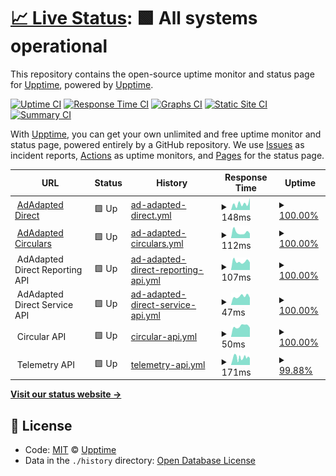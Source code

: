 # [📈 Live Status](https://demo.upptime.js.org): <!--live status--> **🟩 All systems operational**

This repository contains the open-source uptime monitor and status page for [Upptime](https://upptime.js.org), powered by [Upptime](https://github.com/upptime/upptime).

[![Uptime CI](https://github.com/koj-co/upptime/workflows/Uptime%20CI/badge.svg)](https://github.com/koj-co/upptime/actions?query=workflow%3A%22Uptime+CI%22)
[![Response Time CI](https://github.com/koj-co/upptime/workflows/Response%20Time%20CI/badge.svg)](https://github.com/koj-co/upptime/actions?query=workflow%3A%22Response+Time+CI%22)
[![Graphs CI](https://github.com/koj-co/upptime/workflows/Graphs%20CI/badge.svg)](https://github.com/koj-co/upptime/actions?query=workflow%3A%22Graphs+CI%22)
[![Static Site CI](https://github.com/koj-co/upptime/workflows/Static%20Site%20CI/badge.svg)](https://github.com/koj-co/upptime/actions?query=workflow%3A%22Static+Site+CI%22)
[![Summary CI](https://github.com/koj-co/upptime/workflows/Summary%20CI/badge.svg)](https://github.com/koj-co/upptime/actions?query=workflow%3A%22Summary+CI%22)

With [Upptime](https://upptime.js.org), you can get your own unlimited and free uptime monitor and status page, powered entirely by a GitHub repository. We use [Issues](https://github.com/upptime/upptime/issues) as incident reports, [Actions](https://github.com/adadaptedinc/upptime/actions) as uptime monitors, and [Pages](https://demo.upptime.js.org) for the status page.

<!--start: status pages-->
<!-- This summary is generated by Upptime (https://github.com/upptime/upptime) -->
<!-- Do not edit this manually, your changes will be overwritten -->
<!-- prettier-ignore -->
| URL | Status | History | Response Time | Uptime |
| --- | ------ | ------- | ------------- | ------ |
| <img alt="" src="https://icons.duckduckgo.com/ip3/direct.dev.adadapted.dev.ico" height="13"> [AdAdapted Direct](https://direct.dev.adadapted.dev) | 🟩 Up | [ad-adapted-direct.yml](https://github.com/adadaptedinc/upptime/commits/HEAD/history/ad-adapted-direct.yml) | <details><summary><img alt="Response time graph" src="./graphs/ad-adapted-direct/response-time-week.png" height="20"> 148ms</summary><br><a href="https://status.adadapted.dev/history/ad-adapted-direct"><img alt="Response time 156" src="https://img.shields.io/endpoint?url=https%3A%2F%2Fraw.githubusercontent.com%2Fadadaptedinc%2Fupptime%2FHEAD%2Fapi%2Fad-adapted-direct%2Fresponse-time.json"></a><br><a href="https://status.adadapted.dev/history/ad-adapted-direct"><img alt="24-hour response time 281" src="https://img.shields.io/endpoint?url=https%3A%2F%2Fraw.githubusercontent.com%2Fadadaptedinc%2Fupptime%2FHEAD%2Fapi%2Fad-adapted-direct%2Fresponse-time-day.json"></a><br><a href="https://status.adadapted.dev/history/ad-adapted-direct"><img alt="7-day response time 148" src="https://img.shields.io/endpoint?url=https%3A%2F%2Fraw.githubusercontent.com%2Fadadaptedinc%2Fupptime%2FHEAD%2Fapi%2Fad-adapted-direct%2Fresponse-time-week.json"></a><br><a href="https://status.adadapted.dev/history/ad-adapted-direct"><img alt="30-day response time 297" src="https://img.shields.io/endpoint?url=https%3A%2F%2Fraw.githubusercontent.com%2Fadadaptedinc%2Fupptime%2FHEAD%2Fapi%2Fad-adapted-direct%2Fresponse-time-month.json"></a><br><a href="https://status.adadapted.dev/history/ad-adapted-direct"><img alt="1-year response time 159" src="https://img.shields.io/endpoint?url=https%3A%2F%2Fraw.githubusercontent.com%2Fadadaptedinc%2Fupptime%2FHEAD%2Fapi%2Fad-adapted-direct%2Fresponse-time-year.json"></a></details> | <details><summary><a href="https://status.adadapted.dev/history/ad-adapted-direct">100.00%</a></summary><a href="https://status.adadapted.dev/history/ad-adapted-direct"><img alt="All-time uptime 99.99%" src="https://img.shields.io/endpoint?url=https%3A%2F%2Fraw.githubusercontent.com%2Fadadaptedinc%2Fupptime%2FHEAD%2Fapi%2Fad-adapted-direct%2Fuptime.json"></a><br><a href="https://status.adadapted.dev/history/ad-adapted-direct"><img alt="24-hour uptime 100.00%" src="https://img.shields.io/endpoint?url=https%3A%2F%2Fraw.githubusercontent.com%2Fadadaptedinc%2Fupptime%2FHEAD%2Fapi%2Fad-adapted-direct%2Fuptime-day.json"></a><br><a href="https://status.adadapted.dev/history/ad-adapted-direct"><img alt="7-day uptime 100.00%" src="https://img.shields.io/endpoint?url=https%3A%2F%2Fraw.githubusercontent.com%2Fadadaptedinc%2Fupptime%2FHEAD%2Fapi%2Fad-adapted-direct%2Fuptime-week.json"></a><br><a href="https://status.adadapted.dev/history/ad-adapted-direct"><img alt="30-day uptime 100.00%" src="https://img.shields.io/endpoint?url=https%3A%2F%2Fraw.githubusercontent.com%2Fadadaptedinc%2Fupptime%2FHEAD%2Fapi%2Fad-adapted-direct%2Fuptime-month.json"></a><br><a href="https://status.adadapted.dev/history/ad-adapted-direct"><img alt="1-year uptime 99.98%" src="https://img.shields.io/endpoint?url=https%3A%2F%2Fraw.githubusercontent.com%2Fadadaptedinc%2Fupptime%2FHEAD%2Fapi%2Fad-adapted-direct%2Fuptime-year.json"></a></details>
| <img alt="" src="https://icons.duckduckgo.com/ip3/circulars.dev.adadapted.dev.ico" height="13"> [AdAdapted Circulars](https://circulars.dev.adadapted.dev) | 🟩 Up | [ad-adapted-circulars.yml](https://github.com/adadaptedinc/upptime/commits/HEAD/history/ad-adapted-circulars.yml) | <details><summary><img alt="Response time graph" src="./graphs/ad-adapted-circulars/response-time-week.png" height="20"> 112ms</summary><br><a href="https://status.adadapted.dev/history/ad-adapted-circulars"><img alt="Response time 131" src="https://img.shields.io/endpoint?url=https%3A%2F%2Fraw.githubusercontent.com%2Fadadaptedinc%2Fupptime%2FHEAD%2Fapi%2Fad-adapted-circulars%2Fresponse-time.json"></a><br><a href="https://status.adadapted.dev/history/ad-adapted-circulars"><img alt="24-hour response time 88" src="https://img.shields.io/endpoint?url=https%3A%2F%2Fraw.githubusercontent.com%2Fadadaptedinc%2Fupptime%2FHEAD%2Fapi%2Fad-adapted-circulars%2Fresponse-time-day.json"></a><br><a href="https://status.adadapted.dev/history/ad-adapted-circulars"><img alt="7-day response time 112" src="https://img.shields.io/endpoint?url=https%3A%2F%2Fraw.githubusercontent.com%2Fadadaptedinc%2Fupptime%2FHEAD%2Fapi%2Fad-adapted-circulars%2Fresponse-time-week.json"></a><br><a href="https://status.adadapted.dev/history/ad-adapted-circulars"><img alt="30-day response time 125" src="https://img.shields.io/endpoint?url=https%3A%2F%2Fraw.githubusercontent.com%2Fadadaptedinc%2Fupptime%2FHEAD%2Fapi%2Fad-adapted-circulars%2Fresponse-time-month.json"></a><br><a href="https://status.adadapted.dev/history/ad-adapted-circulars"><img alt="1-year response time 130" src="https://img.shields.io/endpoint?url=https%3A%2F%2Fraw.githubusercontent.com%2Fadadaptedinc%2Fupptime%2FHEAD%2Fapi%2Fad-adapted-circulars%2Fresponse-time-year.json"></a></details> | <details><summary><a href="https://status.adadapted.dev/history/ad-adapted-circulars">100.00%</a></summary><a href="https://status.adadapted.dev/history/ad-adapted-circulars"><img alt="All-time uptime 99.98%" src="https://img.shields.io/endpoint?url=https%3A%2F%2Fraw.githubusercontent.com%2Fadadaptedinc%2Fupptime%2FHEAD%2Fapi%2Fad-adapted-circulars%2Fuptime.json"></a><br><a href="https://status.adadapted.dev/history/ad-adapted-circulars"><img alt="24-hour uptime 100.00%" src="https://img.shields.io/endpoint?url=https%3A%2F%2Fraw.githubusercontent.com%2Fadadaptedinc%2Fupptime%2FHEAD%2Fapi%2Fad-adapted-circulars%2Fuptime-day.json"></a><br><a href="https://status.adadapted.dev/history/ad-adapted-circulars"><img alt="7-day uptime 100.00%" src="https://img.shields.io/endpoint?url=https%3A%2F%2Fraw.githubusercontent.com%2Fadadaptedinc%2Fupptime%2FHEAD%2Fapi%2Fad-adapted-circulars%2Fuptime-week.json"></a><br><a href="https://status.adadapted.dev/history/ad-adapted-circulars"><img alt="30-day uptime 100.00%" src="https://img.shields.io/endpoint?url=https%3A%2F%2Fraw.githubusercontent.com%2Fadadaptedinc%2Fupptime%2FHEAD%2Fapi%2Fad-adapted-circulars%2Fuptime-month.json"></a><br><a href="https://status.adadapted.dev/history/ad-adapted-circulars"><img alt="1-year uptime 99.98%" src="https://img.shields.io/endpoint?url=https%3A%2F%2Fraw.githubusercontent.com%2Fadadaptedinc%2Fupptime%2FHEAD%2Fapi%2Fad-adapted-circulars%2Fuptime-year.json"></a></details>
| <img alt="" src="https://icons.duckduckgo.com/ip3/null.ico" height="13"> AdAdapted Direct Reporting API | 🟩 Up | [ad-adapted-direct-reporting-api.yml](https://github.com/adadaptedinc/upptime/commits/HEAD/history/ad-adapted-direct-reporting-api.yml) | <details><summary><img alt="Response time graph" src="./graphs/ad-adapted-direct-reporting-api/response-time-week.png" height="20"> 107ms</summary><br><a href="https://status.adadapted.dev/history/ad-adapted-direct-reporting-api"><img alt="Response time 530" src="https://img.shields.io/endpoint?url=https%3A%2F%2Fraw.githubusercontent.com%2Fadadaptedinc%2Fupptime%2FHEAD%2Fapi%2Fad-adapted-direct-reporting-api%2Fresponse-time.json"></a><br><a href="https://status.adadapted.dev/history/ad-adapted-direct-reporting-api"><img alt="24-hour response time 94" src="https://img.shields.io/endpoint?url=https%3A%2F%2Fraw.githubusercontent.com%2Fadadaptedinc%2Fupptime%2FHEAD%2Fapi%2Fad-adapted-direct-reporting-api%2Fresponse-time-day.json"></a><br><a href="https://status.adadapted.dev/history/ad-adapted-direct-reporting-api"><img alt="7-day response time 107" src="https://img.shields.io/endpoint?url=https%3A%2F%2Fraw.githubusercontent.com%2Fadadaptedinc%2Fupptime%2FHEAD%2Fapi%2Fad-adapted-direct-reporting-api%2Fresponse-time-week.json"></a><br><a href="https://status.adadapted.dev/history/ad-adapted-direct-reporting-api"><img alt="30-day response time 1141" src="https://img.shields.io/endpoint?url=https%3A%2F%2Fraw.githubusercontent.com%2Fadadaptedinc%2Fupptime%2FHEAD%2Fapi%2Fad-adapted-direct-reporting-api%2Fresponse-time-month.json"></a><br><a href="https://status.adadapted.dev/history/ad-adapted-direct-reporting-api"><img alt="1-year response time 301" src="https://img.shields.io/endpoint?url=https%3A%2F%2Fraw.githubusercontent.com%2Fadadaptedinc%2Fupptime%2FHEAD%2Fapi%2Fad-adapted-direct-reporting-api%2Fresponse-time-year.json"></a></details> | <details><summary><a href="https://status.adadapted.dev/history/ad-adapted-direct-reporting-api">100.00%</a></summary><a href="https://status.adadapted.dev/history/ad-adapted-direct-reporting-api"><img alt="All-time uptime 99.96%" src="https://img.shields.io/endpoint?url=https%3A%2F%2Fraw.githubusercontent.com%2Fadadaptedinc%2Fupptime%2FHEAD%2Fapi%2Fad-adapted-direct-reporting-api%2Fuptime.json"></a><br><a href="https://status.adadapted.dev/history/ad-adapted-direct-reporting-api"><img alt="24-hour uptime 100.00%" src="https://img.shields.io/endpoint?url=https%3A%2F%2Fraw.githubusercontent.com%2Fadadaptedinc%2Fupptime%2FHEAD%2Fapi%2Fad-adapted-direct-reporting-api%2Fuptime-day.json"></a><br><a href="https://status.adadapted.dev/history/ad-adapted-direct-reporting-api"><img alt="7-day uptime 100.00%" src="https://img.shields.io/endpoint?url=https%3A%2F%2Fraw.githubusercontent.com%2Fadadaptedinc%2Fupptime%2FHEAD%2Fapi%2Fad-adapted-direct-reporting-api%2Fuptime-week.json"></a><br><a href="https://status.adadapted.dev/history/ad-adapted-direct-reporting-api"><img alt="30-day uptime 100.00%" src="https://img.shields.io/endpoint?url=https%3A%2F%2Fraw.githubusercontent.com%2Fadadaptedinc%2Fupptime%2FHEAD%2Fapi%2Fad-adapted-direct-reporting-api%2Fuptime-month.json"></a><br><a href="https://status.adadapted.dev/history/ad-adapted-direct-reporting-api"><img alt="1-year uptime 99.98%" src="https://img.shields.io/endpoint?url=https%3A%2F%2Fraw.githubusercontent.com%2Fadadaptedinc%2Fupptime%2FHEAD%2Fapi%2Fad-adapted-direct-reporting-api%2Fuptime-year.json"></a></details>
| <img alt="" src="https://icons.duckduckgo.com/ip3/null.ico" height="13"> AdAdapted Direct Service API | 🟩 Up | [ad-adapted-direct-service-api.yml](https://github.com/adadaptedinc/upptime/commits/HEAD/history/ad-adapted-direct-service-api.yml) | <details><summary><img alt="Response time graph" src="./graphs/ad-adapted-direct-service-api/response-time-week.png" height="20"> 47ms</summary><br><a href="https://status.adadapted.dev/history/ad-adapted-direct-service-api"><img alt="Response time 323" src="https://img.shields.io/endpoint?url=https%3A%2F%2Fraw.githubusercontent.com%2Fadadaptedinc%2Fupptime%2FHEAD%2Fapi%2Fad-adapted-direct-service-api%2Fresponse-time.json"></a><br><a href="https://status.adadapted.dev/history/ad-adapted-direct-service-api"><img alt="24-hour response time 39" src="https://img.shields.io/endpoint?url=https%3A%2F%2Fraw.githubusercontent.com%2Fadadaptedinc%2Fupptime%2FHEAD%2Fapi%2Fad-adapted-direct-service-api%2Fresponse-time-day.json"></a><br><a href="https://status.adadapted.dev/history/ad-adapted-direct-service-api"><img alt="7-day response time 47" src="https://img.shields.io/endpoint?url=https%3A%2F%2Fraw.githubusercontent.com%2Fadadaptedinc%2Fupptime%2FHEAD%2Fapi%2Fad-adapted-direct-service-api%2Fresponse-time-week.json"></a><br><a href="https://status.adadapted.dev/history/ad-adapted-direct-service-api"><img alt="30-day response time 375" src="https://img.shields.io/endpoint?url=https%3A%2F%2Fraw.githubusercontent.com%2Fadadaptedinc%2Fupptime%2FHEAD%2Fapi%2Fad-adapted-direct-service-api%2Fresponse-time-month.json"></a><br><a href="https://status.adadapted.dev/history/ad-adapted-direct-service-api"><img alt="1-year response time 190" src="https://img.shields.io/endpoint?url=https%3A%2F%2Fraw.githubusercontent.com%2Fadadaptedinc%2Fupptime%2FHEAD%2Fapi%2Fad-adapted-direct-service-api%2Fresponse-time-year.json"></a></details> | <details><summary><a href="https://status.adadapted.dev/history/ad-adapted-direct-service-api">100.00%</a></summary><a href="https://status.adadapted.dev/history/ad-adapted-direct-service-api"><img alt="All-time uptime 99.91%" src="https://img.shields.io/endpoint?url=https%3A%2F%2Fraw.githubusercontent.com%2Fadadaptedinc%2Fupptime%2FHEAD%2Fapi%2Fad-adapted-direct-service-api%2Fuptime.json"></a><br><a href="https://status.adadapted.dev/history/ad-adapted-direct-service-api"><img alt="24-hour uptime 100.00%" src="https://img.shields.io/endpoint?url=https%3A%2F%2Fraw.githubusercontent.com%2Fadadaptedinc%2Fupptime%2FHEAD%2Fapi%2Fad-adapted-direct-service-api%2Fuptime-day.json"></a><br><a href="https://status.adadapted.dev/history/ad-adapted-direct-service-api"><img alt="7-day uptime 100.00%" src="https://img.shields.io/endpoint?url=https%3A%2F%2Fraw.githubusercontent.com%2Fadadaptedinc%2Fupptime%2FHEAD%2Fapi%2Fad-adapted-direct-service-api%2Fuptime-week.json"></a><br><a href="https://status.adadapted.dev/history/ad-adapted-direct-service-api"><img alt="30-day uptime 100.00%" src="https://img.shields.io/endpoint?url=https%3A%2F%2Fraw.githubusercontent.com%2Fadadaptedinc%2Fupptime%2FHEAD%2Fapi%2Fad-adapted-direct-service-api%2Fuptime-month.json"></a><br><a href="https://status.adadapted.dev/history/ad-adapted-direct-service-api"><img alt="1-year uptime 99.98%" src="https://img.shields.io/endpoint?url=https%3A%2F%2Fraw.githubusercontent.com%2Fadadaptedinc%2Fupptime%2FHEAD%2Fapi%2Fad-adapted-direct-service-api%2Fuptime-year.json"></a></details>
| <img alt="" src="https://icons.duckduckgo.com/ip3/null.ico" height="13"> Circular API | 🟩 Up | [circular-api.yml](https://github.com/adadaptedinc/upptime/commits/HEAD/history/circular-api.yml) | <details><summary><img alt="Response time graph" src="./graphs/circular-api/response-time-week.png" height="20"> 50ms</summary><br><a href="https://status.adadapted.dev/history/circular-api"><img alt="Response time 250" src="https://img.shields.io/endpoint?url=https%3A%2F%2Fraw.githubusercontent.com%2Fadadaptedinc%2Fupptime%2FHEAD%2Fapi%2Fcircular-api%2Fresponse-time.json"></a><br><a href="https://status.adadapted.dev/history/circular-api"><img alt="24-hour response time 43" src="https://img.shields.io/endpoint?url=https%3A%2F%2Fraw.githubusercontent.com%2Fadadaptedinc%2Fupptime%2FHEAD%2Fapi%2Fcircular-api%2Fresponse-time-day.json"></a><br><a href="https://status.adadapted.dev/history/circular-api"><img alt="7-day response time 50" src="https://img.shields.io/endpoint?url=https%3A%2F%2Fraw.githubusercontent.com%2Fadadaptedinc%2Fupptime%2FHEAD%2Fapi%2Fcircular-api%2Fresponse-time-week.json"></a><br><a href="https://status.adadapted.dev/history/circular-api"><img alt="30-day response time 229" src="https://img.shields.io/endpoint?url=https%3A%2F%2Fraw.githubusercontent.com%2Fadadaptedinc%2Fupptime%2FHEAD%2Fapi%2Fcircular-api%2Fresponse-time-month.json"></a><br><a href="https://status.adadapted.dev/history/circular-api"><img alt="1-year response time 128" src="https://img.shields.io/endpoint?url=https%3A%2F%2Fraw.githubusercontent.com%2Fadadaptedinc%2Fupptime%2FHEAD%2Fapi%2Fcircular-api%2Fresponse-time-year.json"></a></details> | <details><summary><a href="https://status.adadapted.dev/history/circular-api">100.00%</a></summary><a href="https://status.adadapted.dev/history/circular-api"><img alt="All-time uptime 99.94%" src="https://img.shields.io/endpoint?url=https%3A%2F%2Fraw.githubusercontent.com%2Fadadaptedinc%2Fupptime%2FHEAD%2Fapi%2Fcircular-api%2Fuptime.json"></a><br><a href="https://status.adadapted.dev/history/circular-api"><img alt="24-hour uptime 100.00%" src="https://img.shields.io/endpoint?url=https%3A%2F%2Fraw.githubusercontent.com%2Fadadaptedinc%2Fupptime%2FHEAD%2Fapi%2Fcircular-api%2Fuptime-day.json"></a><br><a href="https://status.adadapted.dev/history/circular-api"><img alt="7-day uptime 100.00%" src="https://img.shields.io/endpoint?url=https%3A%2F%2Fraw.githubusercontent.com%2Fadadaptedinc%2Fupptime%2FHEAD%2Fapi%2Fcircular-api%2Fuptime-week.json"></a><br><a href="https://status.adadapted.dev/history/circular-api"><img alt="30-day uptime 100.00%" src="https://img.shields.io/endpoint?url=https%3A%2F%2Fraw.githubusercontent.com%2Fadadaptedinc%2Fupptime%2FHEAD%2Fapi%2Fcircular-api%2Fuptime-month.json"></a><br><a href="https://status.adadapted.dev/history/circular-api"><img alt="1-year uptime 99.98%" src="https://img.shields.io/endpoint?url=https%3A%2F%2Fraw.githubusercontent.com%2Fadadaptedinc%2Fupptime%2FHEAD%2Fapi%2Fcircular-api%2Fuptime-year.json"></a></details>
| <img alt="" src="https://icons.duckduckgo.com/ip3/null.ico" height="13"> Telemetry API | 🟩 Up | [telemetry-api.yml](https://github.com/adadaptedinc/upptime/commits/HEAD/history/telemetry-api.yml) | <details><summary><img alt="Response time graph" src="./graphs/telemetry-api/response-time-week.png" height="20"> 171ms</summary><br><a href="https://status.adadapted.dev/history/telemetry-api"><img alt="Response time 482" src="https://img.shields.io/endpoint?url=https%3A%2F%2Fraw.githubusercontent.com%2Fadadaptedinc%2Fupptime%2FHEAD%2Fapi%2Ftelemetry-api%2Fresponse-time.json"></a><br><a href="https://status.adadapted.dev/history/telemetry-api"><img alt="24-hour response time 157" src="https://img.shields.io/endpoint?url=https%3A%2F%2Fraw.githubusercontent.com%2Fadadaptedinc%2Fupptime%2FHEAD%2Fapi%2Ftelemetry-api%2Fresponse-time-day.json"></a><br><a href="https://status.adadapted.dev/history/telemetry-api"><img alt="7-day response time 171" src="https://img.shields.io/endpoint?url=https%3A%2F%2Fraw.githubusercontent.com%2Fadadaptedinc%2Fupptime%2FHEAD%2Fapi%2Ftelemetry-api%2Fresponse-time-week.json"></a><br><a href="https://status.adadapted.dev/history/telemetry-api"><img alt="30-day response time 186" src="https://img.shields.io/endpoint?url=https%3A%2F%2Fraw.githubusercontent.com%2Fadadaptedinc%2Fupptime%2FHEAD%2Fapi%2Ftelemetry-api%2Fresponse-time-month.json"></a><br><a href="https://status.adadapted.dev/history/telemetry-api"><img alt="1-year response time 451" src="https://img.shields.io/endpoint?url=https%3A%2F%2Fraw.githubusercontent.com%2Fadadaptedinc%2Fupptime%2FHEAD%2Fapi%2Ftelemetry-api%2Fresponse-time-year.json"></a></details> | <details><summary><a href="https://status.adadapted.dev/history/telemetry-api">99.88%</a></summary><a href="https://status.adadapted.dev/history/telemetry-api"><img alt="All-time uptime 99.53%" src="https://img.shields.io/endpoint?url=https%3A%2F%2Fraw.githubusercontent.com%2Fadadaptedinc%2Fupptime%2FHEAD%2Fapi%2Ftelemetry-api%2Fuptime.json"></a><br><a href="https://status.adadapted.dev/history/telemetry-api"><img alt="24-hour uptime 99.17%" src="https://img.shields.io/endpoint?url=https%3A%2F%2Fraw.githubusercontent.com%2Fadadaptedinc%2Fupptime%2FHEAD%2Fapi%2Ftelemetry-api%2Fuptime-day.json"></a><br><a href="https://status.adadapted.dev/history/telemetry-api"><img alt="7-day uptime 99.88%" src="https://img.shields.io/endpoint?url=https%3A%2F%2Fraw.githubusercontent.com%2Fadadaptedinc%2Fupptime%2FHEAD%2Fapi%2Ftelemetry-api%2Fuptime-week.json"></a><br><a href="https://status.adadapted.dev/history/telemetry-api"><img alt="30-day uptime 99.97%" src="https://img.shields.io/endpoint?url=https%3A%2F%2Fraw.githubusercontent.com%2Fadadaptedinc%2Fupptime%2FHEAD%2Fapi%2Ftelemetry-api%2Fuptime-month.json"></a><br><a href="https://status.adadapted.dev/history/telemetry-api"><img alt="1-year uptime 99.83%" src="https://img.shields.io/endpoint?url=https%3A%2F%2Fraw.githubusercontent.com%2Fadadaptedinc%2Fupptime%2FHEAD%2Fapi%2Ftelemetry-api%2Fuptime-year.json"></a></details>

<!--end: status pages-->

[**Visit our status website →**](https://demo.upptime.js.org)

## 📄 License

- Code: [MIT](./LICENSE) © [Upptime](https://upptime.js.org)
- Data in the `./history` directory: [Open Database License](https://opendatacommons.org/licenses/odbl/1-0/)
